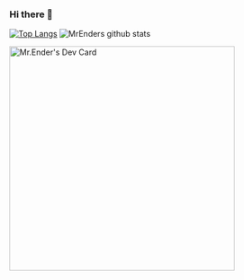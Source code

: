 ### Hi there 👋

[![Top Langs](https://github-readme-stats.vercel.app/api/top-langs/?username=MrEnder0)](https://github.com/MrEnder0/github-readme-stats)
![MrEnders github stats](https://github-readme-stats.vercel.app/api?username=MrEnder0)

<a href="https://app.daily.dev/Mr_Ender"><img src="https://api.daily.dev/devcards/de3895a136c64b82b92ed3350160c5f0.png?r=bo5" width="400" alt="Mr.Ender's Dev Card"/></a>
